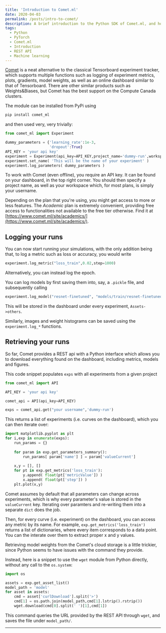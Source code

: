 ```yaml
---
title: 'Introduction to Comet.ml'
date: 2020-04-03
permalink: /posts/intro-to-comet/
description: A brief introduction to the Python SDK of Comet.ml, and how to parse results from the dashboard
tags:
  - Python
  - PyTorch
  - Comet.ml
  - Introduction
  - REST API
  - Machine learning
---
```


[Comet](https://www.comet.ml/) is a neat alternative to the classical Tensorboard experiment tracker, which supports multiple functions such as logging of experiment metrics, plots, gradients, model weights, as well as an online dashboard similar to that of Tensorboard. There are other similar products such as Weights&Biases, but Comet has the best support on the Compute Canada clusters.


The module can be installed from PyPi using
~~~python
pip install comet_ml
~~~
and then used very, very trivially:
~~~python
from comet_ml import Experiment

dummy_parameters = {'learning_rate':1e-3,
                    'dropout':True}
API_KEY = 'your api key'
experiment = Experiment(api_key=API_KEY,project_name='dummy-run',workspace="your username")
experiment.set_name( 'This will be the name of your experiment' )
experiment.log_parameters( dummy_parameters )
~~~

To work with Comet (even offline), you require an API key. It can be found on your dashboard, in the top right corner. You should then specify a project name, as well as your workspace which, for most plans, is simply your username.

Depending on the plan that you're using, you might get access to more or less features. The *Academic* plan is extremely convenient, providing free access to functionalities not available to the free tier otherwise. Find it at [https://www.comet.ml/site/academics/](https://www.comet.ml/site/academics/).

## Logging your runs
You can now start running your simulations, with the only addition being that, to log a metric such as loss or accuracy, you would write
~~~python
experiment.log_metric("loss_train",0.02,step=1000)
~~~
Alternatively, you can instead log the epoch.

You can log models by first saving them into, say, a `.pickle` file, and subsequently calling
~~~python
experiment.log_model("resnet-finetuned", "models/train/resnet-finetuned-100")
~~~
This will be stored in the dashboard under every experiment, `Assets->others`.

Similarly, images and weight histograms can be saved using the `experiment.log_*` functions.

## Retrieving your runs
So far, Comet provides a REST api with a Python interface which allows you to download everything found on the dashboard, including metrics, models and figures.

This code snippet populates `exps` with all experiments from a given project
~~~python
from comet_ml import API

API_KEY = 'your api key'

comet_api = API(api_key=API_KEY)

exps = comet_api.get("your username",'dummy-run')
~~~

This returns a list of experiments (i.e. curves on the dashboard), which you can then iterate over:
~~~python
import matplotlib.pyplot as plt
for i,exp in enumerate(exps):
    run_params = {}
    
    for param in exp.get_parameters_summary():
        run_params[ param['name'] ] = param['valueCurrent']
    
    x,y = [], []
    for pt in exp.get_metrics('loss_train'):
        y.append( float(pt['metricValue']) )
        x.append( float(pt['step']) )
    plt.plot(x,y)
~~~

Comet assumes by default that all parameters can change across experiments, which is why every parameter's value is stored in the `valueCurrent` key. Iterating over paramters and re-writing them into a separate `dict` does the job.

Then, for every curve (i.e. experiment) on the dashboard, you can access any metric by its name. For example, `exp.get_metrics('loss_train')` returns a list of dictionaries, where every item corresponds to a data point. You can the interate over them to extract proper x and y values.

Retrieving model weights from the Comet's cloud storage is a little trickier, since Python seems to have issues with the command they provide.

Instead, here is a snippet to use the `wget` module from Python directly, without any call to the `os.system`:
~~~python
import os

assets = exp.get_asset_list() 
model_path = 'model'
for asset in assets:
    cmd = asset['curlDownload'].split('>') 
    cmd[1] = os.path.join(model_path,cmd[1].lstrip().rstrip()) 
    wget.download(cmd[0].split(' ')[1],cmd[1])
~~~
This command queries the URL provided by the REST API through `wget`, and saves the file under `model_path/`.

------